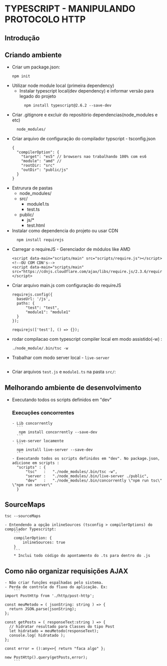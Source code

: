 # TYPESCRIPT - MANIPULANDO PROTOCOLO HTTP

## Introdução

## Criando ambiente
- Criar um package.json:
    ```
    npm init
    ```
- Utilizar node module local (primeira dependency)
  - Instalar typescript local(dev dependency) e informar versão para legado do projeto
    ```
      npm install typescript@2.6.2 --save-dev
    ```
- Criar .gitignore e excluir do repositório dependencias(node_modules e etc)
    ```
      node_modules/
    ```
- Criar arquivo de configuração do compilador typscript - tsconfig.json
    ```
    {
      "compilerOption": {
        "target": "es5" // browsers nao trabalhando 100% com es6
        "module": "amd" // 
        "rootDir: "src"
        "outDir": "public/js"
      }
    }
    ```
- Estrurura de pastas
  * node_modules/
  * src/
    * module1.ts
    * test.ts
  * public/
    * js/*
    * test.html
- Instalar como dependencia do projeto ou usar CDN
  ```
    npm install requirejs
  ```
- Carregar o requireJS - Gerenciador de módulos like AMD
  ```
  <script data-main="scripts/main" src="scripts/require.js"></script>
  <!--OU COM CDN's-->
  <script data-main="scripts/main" src="https://cdnjs.cloudflare.com/ajax/libs/require.js/2.3.6/require.min.js"></script>
  ```
- Criar arquivo main.js com configuração do requireJS
  ```
  requirejs.config({
    baseUrl: '/js',
    paths: {
        "test": "test",
        "module1": "module1"
    }
  });
  
  requirejs(['test'], () => {});
  ```
- rodar compilacao com typescript compiler local em modo assistido(-w) : 
  ```
  ./node_module/.bin/tsc -w 
  ```
- Trabalhar com modo server local - ```live-server```
  ```
  
- Criar arquivos ```test.js``` e ```module1.ts``` na pasta ```src/```:


## Melhorando ambiente de desenvolvimento
- Executando todos os scripts definidos em "dev"
    ### Execuções concorrentes
      - Lib concorrently
        ```
         npm install concorrently --save-dev
        ```
      - Live-server locamente
        ```
        npm install live-server --save-dev
        ```
      - Executando todos os scripts definidos em "dev". No package.json, adicione em scripts :
        "scripts" : {
            "tsc"   :   "./node_modules/.bin/tsc -w",
            "server :   "./node_modules/.bin/live-server ./public",
            "dev"   :   "./node_modules/.bin/concorrently \"npm run tsc\" \"npm run server\"
        }
    
## SourceMaps
    tsc --sourceMaps
    
    - Entendendo a opção inlineSources (tsconfig > compilerOptions) do compilador Typescritpt:
        ```
        compilerOption: {
            inlineSources: true
        }
        ```
        * Inclui todo código do apontamento do .ts para dentro do .js
    

## Como não organizar requisições AJAX
	- Não criar funções espalhadas pelo sistema. 
	- Perda de controle do fluxo do aplicação. Ex:
		```
    import PostHttp from './http/post-http';

    const meuMetodo = ( jsonString: string ) => {
      return JSON.parse(jsonString);
    };

    const getPosts = ( responseText:string ) => {
      // hidratar resultado para Classes do tipo Post
      let hidratado = meuMetodo(responseText);
      console.log( hidratado );
    };

    const error = ():any=>{ return "faca algo" }; 

    new PostHttp().query(getPosts,error);
		```

